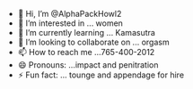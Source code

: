 - 👋 Hi, I’m @AlphaPackHowl2
- 👀 I’m interested in ...  women 
- 🌱 I’m currently learning ... Kamasutra 
- 💞️ I’m looking to collaborate on ... orgasm 
- 📫 How to reach me ...765-400-2012
- 😄 Pronouns: ...impact and penitration
- ⚡ Fun fact: ... tounge and appendage for hire

<!---
AlphaPackHowl2/AlphaPackHowl2 is a ✨ special ✨ repository because its `README.md` (this file) appears on your GitHub profile.
You can click the Preview link to take a look at your changes.
--->
